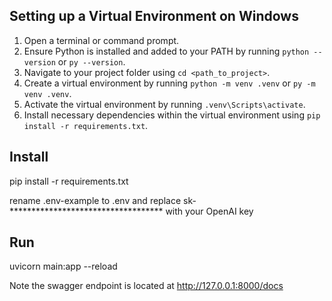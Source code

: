 

## Setting up a Virtual Environment on Windows

1. Open a terminal or command prompt.
2. Ensure Python is installed and added to your PATH by running `python --version` or `py --version`.
3. Navigate to your project folder using `cd <path_to_project>`.
4. Create a virtual environment by running `python -m venv .venv` or `py -m venv .venv`.
5. Activate the virtual environment by running `.venv\Scripts\activate`.
6. Install necessary dependencies within the virtual environment using `pip install -r requirements.txt`.

## Install
pip install -r requirements.txt

rename .env-example to .env and replace sk-*********************************** with your OpenAI key

## Run
uvicorn main:app --reload

Note the swagger endpoint is located at http://127.0.0.1:8000/docs

